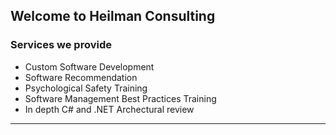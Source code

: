 ## Welcome to Heilman Consulting

### Services we provide

- Custom Software Development
- Software Recommendation
- Psychological Safety Training
- Software Management Best Practices Training
- In depth C# and .NET Archectural review

---

[^1]: [editor on GitHub](https://github.com/Infro/infro/edit/gh-pages/index.md)
[^2]: [documentation](https://docs.github.com/categories/github-pages-basics/)
